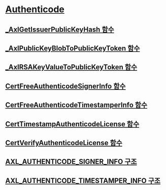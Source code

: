 # [Authenticode](index.md)
## [_AxlGetIssuerPublicKeyHash 함수](axlgetissuerpublickeyhash-function.md)
## [_AxlPublicKeyBlobToPublicKeyToken 함수](axlpublickeyblobtopublickeytoken-function.md)
## [_AxlRSAKeyValueToPublicKeyToken 함수](axlrsakeyvaluetopublickeytoken-function.md)
## [CertFreeAuthenticodeSignerInfo 함수](certfreeauthenticodesignerinfo-function.md)
## [CertFreeAuthenticodeTimestamperInfo 함수](certfreeauthenticodetimestamperinfo-function.md)
## [CertTimestampAuthenticodeLicense 함수](certtimestampauthenticodelicense-function.md)
## [CertVerifyAuthenticodeLicense 함수](certverifyauthenticodelicense-function.md)
## [AXL_AUTHENTICODE_SIGNER_INFO 구조](axl-authenticode-signer-info-structure.md)
## [AXL_AUTHENTICODE_TIMESTAMPER_INFO 구조](axl-authenticode-timestamper-info-structure.md)
